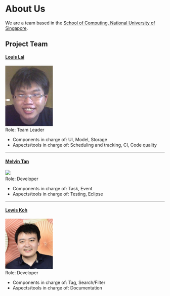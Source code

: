 # About Us

We are a team based in the [School of Computing, National University of Singapore](http://www.comp.nus.edu.sg).

## Project Team

#### [Louis Lai](http://github.com/louislai)
<img src="images/LouisLai.jpg" width="150"><br>
Role: Team Leader <br>

* Components in charge of: UI, Model, Storage
* Aspects/tools in charge of: Scheduling and tracking, CI, Code quality

-----

#### [Melvin Tan](http://github.com/Melvin-Tan)
<img src="images/MelvinTan" width="150"><br>
Role: Developer <br>

* Components in charge of: Task, Event
* Aspects/tools in charge of: Testing, Eclipse

-----

#### [Lewis Koh](http://github.com/Rinder5)
<img src="images/LewisKoh.png" width="150"><br>
Role: Developer <br>

* Components in charge of: Tag, Search/Filter
* Aspects/tools in charge of: Documentation